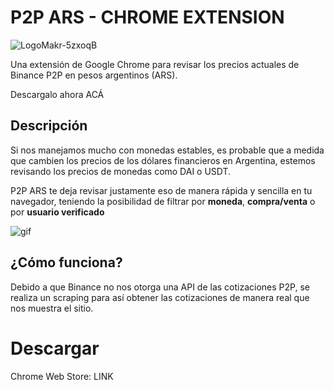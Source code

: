 # P2P ARS - CHROME EXTENSION

![LogoMakr-5zxoqB](https://user-images.githubusercontent.com/64273203/176478045-815f99d1-8bf4-43e7-9aaf-4635a5ccea30.png)


Una extensión de Google Chrome para revisar los precios actuales de Binance P2P en pesos argentinos (ARS).

Descargalo ahora ACÁ


## Descripción 

 Si nos manejamos mucho con monedas estables, es probable que a medida que cambien los precios de los dólares financieros en Argentina, estemos revisando los precios de monedas como DAI o USDT.

P2P ARS te deja revisar justamente eso de manera rápida y sencilla en tu navegador, teniendo la posibilidad de filtrar por **moneda**, **compra/venta** o por **usuario verificado**

![gif](https://user-images.githubusercontent.com/64273203/176477874-10d7c1c9-0e25-4cda-9c97-d9e369a1358d.gif)

 

## ¿Cómo funciona?

Debido a que Binance no nos otorga una API de las cotizaciones P2P, se realiza un scraping para así obtener las cotizaciones de manera real que nos muestra el sitio.

# Descargar

Chrome Web Store: LINK

